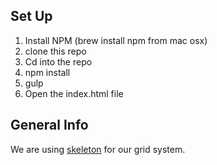 Set Up
------

1. Install NPM (brew install npm from mac osx)
2. clone this repo
3. Cd into the repo
4. npm install
5. gulp
6. Open the index.html file

General Info
------------

We are using <a href="http://www.getskeleton.com" target="_blank">skeleton</a> for our grid system.
